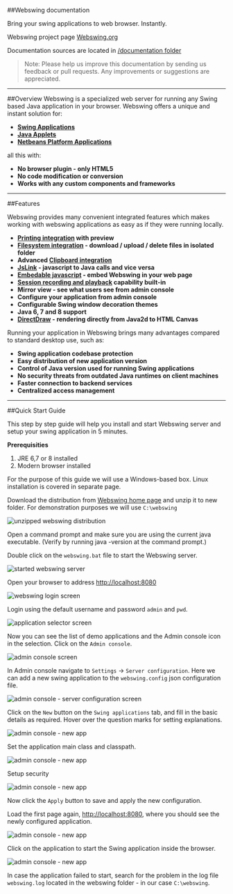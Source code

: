 ##Webswing documentation

Bring your swing applications to web browser. Instantly. 

Webswing project page [Webswing.org](http://webswing.org)

Documentation sources are located in [/documentation folder](https://bitbucket.org/meszarv/webswing/src/)

>Note: Please help us improve this documentation by sending us feedback or pull requests.  Any improvements or suggestions are appreciated.   

---

##Overview
Webswing is a specialized web server for running any Swing based Java application in your browser. Webswing 
offers a unique and instant solution for: 

* **[Swing Applications](app/swing.md)**
* **[Java Applets](app/applet.md)**
* **[Netbeans Platform Applications](app/netbeans.md)**

all this with:

* **No browser plugin - only HTML5**
* **No code modification or conversion**
* **Works with any custom components and frameworks**

---

##Features
 
Webswing provides many convenient integrated features which makes working with webswing applications as easy as if they were running locally. 

* **[Printing integration](app/integration.md#printing) with preview**
* **[Filesystem integration](app/integration.md#filesystem) - download / upload / delete  files in isolated folder**
* **Advanced [Clipboard integration](app/integration.md#clipboard)**
* **[JsLink](app/jslink.md) - javascript to Java calls and vice versa**
* **[Embedable javascript](app/browser.md#embeding-to-web-page) - embed Webswing in your web page**
* **[Session recording and playback](app/browser.md#webswing-url-parameters) capability built-in**
* **Mirror view - see what users see from admin console**
* **Configure your application from admin console**
* **Configurable Swing window decoration themes**
* **Java 6, 7 and 8 support**
* **[DirectDraw](dev/development.md#directdraw-rendering) - rendering directly from Java2d to HTML Canvas**

Running your application in Webswing brings many advantages compared to standard desktop use, such as:

* **Swing application codebase protection**
* **Easy distribution of new application version**
* **Control of Java version used for running Swing applications**
* **No security threats from outdated Java runtimes on client machines**
* **Faster connection to backend services**
* **Centralized access management**

---

##Quick Start Guide

This step by step guide will help you install and start Webswing server and setup your swing application in 5 minutes.

**Prerequisities**

1. JRE 6,7 or 8 installed
2. Modern browser installed  

For the purpose of this guide we will use a Windows-based box. Linux installation is covered in separate page. 

Download the distribution from [Webswing home page](http://www.webswing.org) and unzip it to new folder. For demonstration purposes we will use `C:\webswing`

![unzipped webswing distribution](img/unzipped-distribution.png)

Open a command prompt and make sure you are using the current java executable. (Verify by running java -version at the command prompt.)

Double click on the `webswing.bat` file to start the Webswing server.

![started webswing server](img/webswing-running.png)

Open your browser to address [http://localhost:8080](http://localhost:8080)

![webswing login screen](img/login-screen.png)
 
Login using the default username and password `admin` and `pwd`.

![application selector screen](img/app-selector.png)

Now you can see the list of demo applications and the Admin console icon in the selection. Click on the `Admin console`.

![admin console screen](img/admin-console.png)

In Admin console navigate to `Settings` -> `Server configuration`. Here we can add a new swing application to the `webswing.config` json configuration file.

![admin console - server configuration screen](img/server-configuration.png)

Click on the `New` button on the `Swing applications` tab, and fill in the basic details as required. Hover over the question marks for setting explanations.

![admin console - new app](img/new-swing-app.png)

Set the application main class and classpath. 

![admin console - new app](img/new-swing-app2.png)

Setup security 

![admin console - new app](img/new-swing-app3.png)

Now click the `Apply` button to save and apply the new configuration.

Load the first page again,  [http://localhost:8080](http://localhost:8080), where you should see the newly configured application. 

![admin console - new app](img/selector-screen-new.png)

Click on the application to start the Swing application inside the browser. 
 
![admin console - new app](img/swing-running.png)

In case the application failed to start, search for the problem in the log file `webswing.log` located in the webswing folder - in our case `C:\webswing`. 